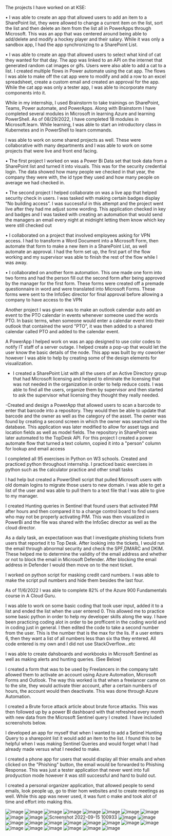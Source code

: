 The projects I have worked on at KSE:

•	I was able to create an app that allowed users to add an item to a SharePoint list, they were allowed to change a current item on the list, sort the list and then delete an item from the list all in PowerApps through Microsoft.  This was an app that was centered around being able to add/delete and modify a hockey player and their salary. While it was only a sandbox app,  I had the app synchronizing to a SharePoint List. 

•	I was able to create an app that allowed users to select what kind of cat they wanted for that day. The app was linked to an API on the internet that generated random cat images or gifs. Users were also able to add a cat to a list. I created multiple flows in Power automate using the cat app. The flows I was able to make off the cat app were to modify and add a row to an excel spreadsheet, create a custom email and created an approval for the app. While the cat app was only a tester app, I was able to incorporate many components into it.

While in my internship, I used Brainstorm to take trainings on SharePoint, Teams, Power automate, and PowerApps. Along with Brainstorm I have completed several modules in Microsoft in learning Azure and learning PowerShell. As of 08/29/2022, I have completed 18 modules in Microsoft.learn. While learning, I was able to start an introductory class in Kubernetes and in PowerShell to learn commands. 

I was able to work on some shared projects as well. These were collaborative with many departments and I was able to work on some projects that were live and front end facing. 

•	The first project I worked on was a Power Bi Data set that took data from a SharePoint list and turned it into visuals. This was for the security credential login. The data showed how many people we checked in that year, the company they were with, the id type they used and how many people on average we had checked in.

•	The second project I helped collaborate on was a live app that helped security check in users. I was tasked with making certain badges display “No building access”. I was successful in this attempt and the project went live after they had me adjust some wording. This application checked in key and badges and I was tasked with creating an automation that would send the managers an email every night at midnight letting them know which key were still checked out

•	I collaborated on a project that involved employees asking for VPN access. I had to transform a Word Document into a Microsoft Form, then automate that form to make a new item in a SharePoint List, as well automate an approval. I had the form set up, the first part of the flow working and my supervisor was able to finish the rest of the flow while I was away.

•	I collaborated on another form automation. This one made one form into two forms and had the person fill out the second form after being approved by the manager for the first form. These forms were created off a premade questionnaire in word and were translated into Microsoft Forms. These forms were sent to the InfoSec director for final approval before allowing a company to have access to the VPN

Another project I was given was to make an outlook calendar auto add an event to the PTO calendar in events whenever someone used the words PTO. In basic terms, when someone would enter a calendar event into their outlook that contained the word "PTO", it was then added to a shared calendar called PTO and added to the calendar event.

 A PowerApp I helped work on was an app designed to use color codes to notify IT staff of a server outage. I helped create a pop-up that would let the user know the basic details of the node. This app was built by my coworker however I was able to help by creating some of the design elements for visualization. 

- I created a SharePoint List with all the users of an Active Directory group that had Microsoft licensing and helped to eliminate the licensing that was not needed in the organization in order to help reduce costs. I was able to find all the users, organize them by supervisor and then started to ask the supervisor what licensing they thought they really needed. 

-Created and design a PowerApp that allowed users to scan a barcode to enter that barcode into a repository. They would then be able to update that barcode and the owner as well as the category of the asset. The owner was found by creating a second screen in which the owner was searched via the database. This application was later modified to allow for asset tags and location fields as well as model fields. The repository in SharePoint was later automated to the TopDesk API. For this project  I created a power automate flow that turned a text column, copied it into a "person" column for lookup and email access

I completed all 95 exercises in Python on W3 schools. Created and practiced python throughout internship. I practiced basic exercises in python such as the calculator practice and other small tasks

I had help but created a PowerShell script that pulled Microsoft users with old domain logins to migrate those users to new domain. I was able to get a list of the user and was able to pull them to a text file that I was able to give to my manager. 

I created Hunting queries in Sentinel that found users that activated PIM after hours and then compared it to a change control board to find users who may not be properly activating PIM. This was then visualized in PowerBi and the file was shared with the InfoSec director as well as the cloud director. 

As a daily task, an expectatioon was that I investigate phishing tickets from users that reported it to Top Desk. After looking into the tickets, I would run the email through abnormal security and check the SPF,DMARC and DKIM. These helped me to determine the validity of the email address and whether or not to block the email in Microsoft Defender. After blocking the email address in Defender I would then move on to the next ticket. 

I worked on python script for masking credit card numbers. I was able to make the script pull numbers and hide them besides the last four.

As of 11/6/2022 I was able to complete 82% of the Azure 900 Fundamentals course in A Cloud Guru. 

I was able to work on some basic coding that took user input, added it to a list and ended the list when the user  entered 0. This allowed me to practice some basic python in order to help my developer skills along the way.  I have been practicing coding alot in order to be profficent in the coding world and in coding just in general. I then edited the code to take a second number from the user. This is the number that is the max for the lis. If a user enters 6, then they want a list of all numbers less than six tha they entered. All code entered is my own and I did not use StackOverflow...etc

I was able to create dahsboards and workbooks in Microsoft Sentinel as well as making alerts and hunting queries. (See Below)

I created a form that was to be used by Freelancers in the company taht allowed them to activate an account using Azure Automation, Microsoft Forms and Outlook. The way this worked is that when a freelancer came on to the site, they would activate thier account, after a certain numbers of hours, the account would then deactivate. This was done through Azure Automation. 

I created a Brute force attack article about brute force attacks. This was then followed up by a power BI dashboard with that refreshed every month with new data from the Microsoft Sentinel query I created. I have included screenshots below. 

I developed an app for myself that when I wanted to add a Setinel Hunting Query to a sharepoint list it would add an item to the list. I found this to be helpful when I was making Sentinel Queries and would forget what I had already made versus what I needed to make.

I created a phone app for users that would display all thier emails and when clicked on the "Phishing" button, the email would be forwarded to Phishing Response. This was just a tester application that never went into full prodyuction mode however it was still successful and hard to build out. 

I created a personal organizer application, that allowed people to send emails, look people up, go to thier hom websites and to create meetings as well. While this app was never used, it was funt o make and took alot of time and effort into making this. 

![image](https://user-images.githubusercontent.com/109617102/181027189-cbdbb648-886a-4d81-899c-4afb9ccc3265.png)
![image](https://user-images.githubusercontent.com/109617102/181028098-2a2cc281-aa32-4b65-b6a2-c2b93ee727d5.png)
![image](https://user-images.githubusercontent.com/109617102/181028435-0e219e92-2e2f-4665-a2d2-b654e3e3d33d.png)
![image](https://user-images.githubusercontent.com/109617102/181028583-4b21c2be-b13d-4c92-a585-ad7267761a33.png)
![image](https://user-images.githubusercontent.com/109617102/181029090-9e51dfce-8e0a-44ff-9e0b-66f646ac748a.png)
![image](https://user-images.githubusercontent.com/109617102/181030349-3450c605-7307-430c-885c-34a6143de3c1.png)
![image](https://user-images.githubusercontent.com/109617102/181035470-216a9574-c02c-4705-a2ee-0fdcf803312c.png)
![image](https://user-images.githubusercontent.com/109617102/183769206-5dd5c3d2-3126-496e-8139-4dce9d78081d.png)
![image](https://user-images.githubusercontent.com/109617102/187304623-8a4a1c0b-267d-4126-8e75-bff3f8682a99.png)
![image](https://user-images.githubusercontent.com/109617102/187304661-0624665d-db42-4f62-a5e3-5cd75119ed3d.png)
![Screenshot 2022-09-15 100933](https://user-images.githubusercontent.com/109617102/190455458-2e107b9b-0ae6-43d2-9813-b1dae09461e7.png)
![image](https://user-images.githubusercontent.com/109617102/191093816-37017233-0156-4507-ae9b-9cc95db05aba.png)
![image](https://user-images.githubusercontent.com/109617102/191100961-e7af119a-a5eb-4e66-9070-24e51b036623.png)
![image](https://user-images.githubusercontent.com/109617102/202240388-37202c21-1bf8-4b3f-9040-54ce5c45edcf.png)
![image](https://user-images.githubusercontent.com/109617102/202242309-91167aec-0bc1-4388-99d9-27d8eb0e2bff.png)
![image](https://user-images.githubusercontent.com/109617102/202243154-eae26b4c-469b-406a-9c48-0833e952d291.png)
![image](https://user-images.githubusercontent.com/109617102/202244740-fef6e825-831c-4c94-bbc2-9cbe7f5f72c7.png)
![image](https://user-images.githubusercontent.com/109617102/202241331-afc4138f-89b5-4208-98cb-c8b019d2fa8b.png)
![image](https://user-images.githubusercontent.com/109617102/202245391-a55a4d0f-d3b3-4a24-b243-3eb542728ad5.png)
![image](https://user-images.githubusercontent.com/109617102/202246544-e833587c-21de-49cf-9b18-73bf34234b79.png)
![image](https://user-images.githubusercontent.com/109617102/202246894-ee4a1a7f-6fe6-49c0-88b0-be9bb3b76c3f.png)
![image](https://user-images.githubusercontent.com/109617102/202247132-977324ef-1460-422d-8bec-4a225e737ac6.png)
![image](https://user-images.githubusercontent.com/109617102/202249252-2329ff08-322b-4b72-930c-3cc22956f783.png)
![image](https://user-images.githubusercontent.com/109617102/202249334-2ab4555c-0da3-4849-8d48-1cb5861c88d6.png)
![image](https://user-images.githubusercontent.com/109617102/202249406-224752e8-c246-4a90-9ece-8e13d0f912e8.png)
![image](https://user-images.githubusercontent.com/109617102/202250865-9c3ee566-2b5b-42a1-8517-e8535fed7b33.png)
![image](https://user-images.githubusercontent.com/109617102/202251638-bb72bd18-1eab-48ba-b4a4-6bc325e6e427.png)











